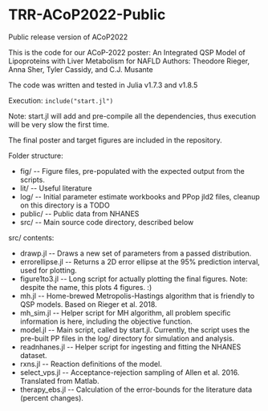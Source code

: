 # TRR-ACoP2022-Public
Public release version of ACoP2022

This is the code for our ACoP-2022 poster:
An Integrated QSP Model of Lipoproteins with Liver Metabolism for NAFLD
Authors: Theodore Rieger, Anna Sher, Tyler Cassidy, and C.J. Musante

The code was written and tested in Julia v1.7.3 and v1.8.5

Execution: `include("start.jl")`

Note: start.jl will add and pre-compile all the dependencies, thus execution will be very slow the first time.

The final poster and target figures are included in the repository.

Folder structure:
* fig/ -- Figure files, pre-populated with the expected output from the scripts.
* lit/ -- Useful literature
* log/ -- Initial parameter estimate workbooks and PPop jld2 files, cleanup on this directory is a TODO
* public/ -- Public data from NHANES
* src/ -- Main source code directory, described below

src/ contents:
* drawp.jl -- Draws a new set of parameters from a passed distribution.
* errorellipse.jl -- Returns a 2D error ellipse at the 95% prediction interval, used for plotting.
* figure1to3.jl -- Long script for actually plotting the final figures. Note: despite the name, this plots 4 figures. :)
* mh.jl -- Home-brewed Metropolis-Hastings algorithm that is friendly to QSP models. Based on Rieger et al. 2018.
* mh_sim.jl -- Helper script for MH algorithm, all problem specific information is here, including the objective function.
* model.jl -- Main script, called by start.jl. Currently, the script uses the pre-built PP files in the log/ directory for simulation and analysis.
* readnhanes.jl -- Helper script for ingesting and fitting the NHANES dataset.
* rxns.jl -- Reaction definitions of the model.
* select_vps.jl -- Acceptance-rejection sampling of Allen et al. 2016. Translated from Matlab.
* therapy_ebs.jl -- Calculation of the error-bounds for the literature data (percent changes).



